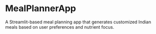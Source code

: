 # MealPlannerApp
A Streamlit-based meal planning app that generates customized Indian meals based on user preferences and nutrient focus.
